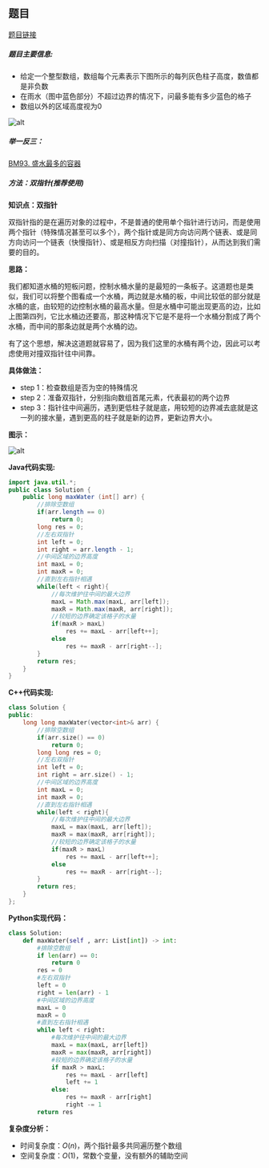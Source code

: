 ## 题目
[题目链接](https://www.nowcoder.com/practice/31c1aed01b394f0b8b7734de0324e00f?tpId=295&tqId=1002045&sourceUrl=/exam/oj&channenl=wgithub&fromPut=wgithub)

##### 题目主要信息:
- 给定一个整型数组，数组每个元素表示下图所示的每列灰色柱子高度，数值都是非负数
- 在雨水（图中蓝色部分）不超过边界的情况下，问最多能有多少蓝色的格子
- 数组以外的区域高度视为0

![alt](https://uploadfiles.nowcoder.com/images/20220218/397721558_1645152364656/D2B5CA33BD970F64A6301FA75AE2EB22)

##### 举一反三：

[BM93. 盛水最多的容器](https://www.nowcoder.com/practice/3d8d6a8e516e4633a2244d2934e5aa47?tpId=295&sfm=html&channel=nowcoder)

##### 方法：双指针(推荐使用)

**知识点：双指针**

双指针指的是在遍历对象的过程中，不是普通的使用单个指针进行访问，而是使用两个指针（特殊情况甚至可以多个），两个指针或是同方向访问两个链表、或是同方向访问一个链表（快慢指针）、或是相反方向扫描（对撞指针），从而达到我们需要的目的。

**思路：**

我们都知道水桶的短板问题，控制水桶水量的是最短的一条板子。这道题也是类似，我们可以将整个图看成一个水桶，两边就是水桶的板，中间比较低的部分就是水桶的底，由较短的边控制水桶的最高水量。但是水桶中可能出现更高的边，比如上图第四列，它比水桶边还要高，那这种情况下它是不是将一个水桶分割成了两个水桶，而中间的那条边就是两个水桶的边。

有了这个思想，解决这道题就容易了，因为我们这里的水桶有两个边，因此可以考虑使用对撞双指针往中间靠。

**具体做法：**

- step 1：检查数组是否为空的特殊情况
- step 2：准备双指针，分别指向数组首尾元素，代表最初的两个边界
- step 3：指针往中间遍历，遇到更低柱子就是底，用较短的边界减去底就是这一列的接水量，遇到更高的柱子就是新的边界，更新边界大小。

**图示：**

![alt](https://uploadfiles.nowcoder.com/images/20220218/397721558_1645154083657/1E66C1358EA2CEEA33028656F0568955)

**Java代码实现:**
```java
import java.util.*;
public class Solution {
    public long maxWater (int[] arr) {
        //排除空数组
        if(arr.length == 0) 
            return 0;
        long res = 0;
        //左右双指针
        int left = 0; 
        int right = arr.length - 1; 
        //中间区域的边界高度
        int maxL = 0; 
        int maxR = 0;
        //直到左右指针相遇
        while(left < right){ 
            //每次维护往中间的最大边界
            maxL = Math.max(maxL, arr[left]); 
            maxR = Math.max(maxR, arr[right]);
            //较短的边界确定该格子的水量
            if(maxR > maxL) 
                res += maxL - arr[left++]; 
            else
                res += maxR - arr[right--];
        }
        return res;
    }
}
```

**C++代码实现:**
```cpp
class Solution {
public:
    long long maxWater(vector<int>& arr) {
        //排除空数组
        if(arr.size() == 0) 
            return 0;
        long long res = 0;
        //左右双指针
        int left = 0; 
        int right = arr.size() - 1; 
        //中间区域的边界高度
        int maxL = 0; 
        int maxR = 0;
        //直到左右指针相遇
        while(left < right){ 
            //每次维护往中间的最大边界
            maxL = max(maxL, arr[left]); 
            maxR = max(maxR, arr[right]);
            //较短的边界确定该格子的水量
            if(maxR > maxL) 
                res += maxL - arr[left++]; 
            else
                res += maxR - arr[right--];
        }
        return res;
    }
};
```

**Python实现代码：**
```python
class Solution:
    def maxWater(self , arr: List[int]) -> int:
        #排除空数组
        if len(arr) == 0: 
            return 0
        res = 0
        #左右双指针
        left = 0 
        right = len(arr) - 1
        #中间区域的边界高度
        maxL = 0 
        maxR = 0
        #直到左右指针相遇
        while left < right:
            #每次维护往中间的最大边界 
            maxL = max(maxL, arr[left]) 
            maxR = max(maxR, arr[right])
            #较短的边界确定该格子的水量
            if maxR > maxL: 
                res += maxL - arr[left]
                left += 1
            else:
                res += maxR - arr[right]
                right -= 1
        return res
```
**复杂度分析：**
- 时间复杂度：$O(n)$，两个指针最多共同遍历整个数组
- 空间复杂度：$O(1)$，常数个变量，没有额外的辅助空间